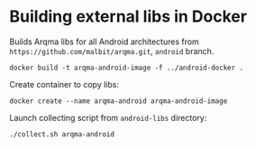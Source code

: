 # Building external libs in Docker

Builds Arqma libs for all Android architectures from `https://github.com/malbit/arqma.git`, `android` branch.

```Shell
docker build -t arqma-android-image -f ../android-docker .
```

Create container to copy libs:
```Shell
docker create --name arqma-android arqma-android-image
```
 
Launch collecting script from `android-libs` directory:
```Shell
./collect.sh arqma-android 
```
